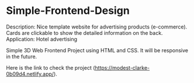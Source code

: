 # Simple-Frontend-Design

Description: Nice template website for advertising products (e-commerce). Cards are clickable to show the detailed information on the back.
Application: Hotel advertising

Simple 3D Web Frontend Project using HTML and CSS. It will be responsive in the future.

Here is the link to check the project (https://modest-clarke-0b09d4.netlify.app/).
